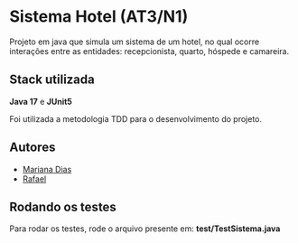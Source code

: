 
# Sistema Hotel (AT3/N1)

Projeto em java que simula um sistema de um hotel, no qual ocorre interações entre as entidades: recepcionista, quarto, hóspede e camareira.

## Stack utilizada

**Java 17** e **JUnit5**

Foi utilizada a metodologia TDD para o desenvolvimento do projeto.


## Autores

- [Mariana Dias](https://github.com/MarianaDiasA)
- [Rafael](https://github.com/Rasads7)


## Rodando os testes

Para rodar os testes, rode o arquivo presente em:
**test/TestSistema.java**

